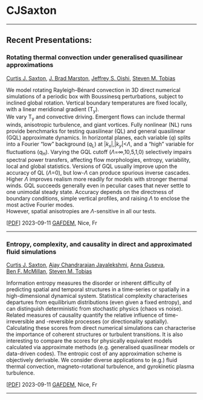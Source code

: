 # CJSaxton
---

## Recent Presentations:

### Rotating thermal convection under generalised quasilinear approximations
[Curtis J. Saxton](https://orcid.org/0000-0002-5441-1978),
[J. Brad Marston](https://orcid.org/0000-0002-9751-829X),
[Jeffrey S. Oishi](https://orcid.org/0000-0001-8531-6570),
[Steven M. Tobias](https://orcid.org/0000-0003-0205-7716)

We model rotating Rayleigh–Bénard convection in 3D direct numerical simulations
of a periodic box with Boussinesq perturbations,
subject to inclined global rotation. 
Vertical boundary temperatures are fixed locally, with a linear meridional gradient (T<sub>y</sub>).  
We vary T<sub>y</sub> and convective driving. 
Emergent flows can include thermal winds, anisotropic turbulence, and giant vortices. 
Fully nonlinear (NL) runs provide benchmarks for testing quasilinear (QL) and general quasilinear (GQL) approximate dynamics. 
In horizontal planes, each variable (*q*) splits into a Fourier “low” background (*q*<sub>L</sub>)
at \|*k<sub>x</sub>*\|,\|*k<sub>y</sub>*\|<*Λ*,
and a “high” variable for fluctuations (*q*<sub>H</sub>).
Varying the GQL cutoff (*Λ*=∞,10,5,1,0) selectively impairs spectral power transfers,
affecting flow morphologies, entropy, variability, local and global statistics. 
Versions of GQL usually improve upon the accuracy of QL (*Λ*=0), but low-*Λ* can produce spurious inverse cascades.
Higher *Λ* improves realism more readily for models with stronger thermal winds.
GQL succeeds generally even in peculiar cases that never settle to one unimodal steady state.
Accuracy depends on the directness of boundary conditions, simple vertical profiles, 
and raising *Λ* to enclose the most active Fourier modes.  
However, spatial anisotropies are *Λ*-sensitive in all our tests.

\[[PDF](20230911_saxton_poster1.pdf)\]
2023-09-11 [GAFDEM](https://gafdem.sciencesconf.org/), Nice, Fr

---

### Entropy, complexity, and causality in direct and approximated fluid simulations
[Curtis J. Saxton](https://orcid.org/0000-0002-5441-1978),
[Ajay Chandrarajan Jayalekshmi](https://orcid.org/0000-0002-6447-581X),
[Anna Guseva](https://orcid.org/0000-0003-2831-184X),
[Ben F. McMillan](https://orcid.org/0000-0003-1509-2940),
[Steven M. Tobias](https://orcid.org/0000-0003-0205-7716)

Information entropy measures the disorder or inherent difficulty of predicting spatial and temporal structures in a time-series or spatially in a high-dimensional dynamical system.  Statistical complexity characterises departures from equilibrium distributions (even given a fixed entropy), and can distinguish deterministic from stochastic physics (chaos vs noise).  Related measures of causality quantify the relative influence of time-irreversible and -reversible processes (or directionality spatially).  Calculating these scores from direct numerical simulations can characterise the importance of coherent structures or turbulent transitions. It is also interesting to compare the scores for physically equivalent models calculated via approximate methods (e.g. generalised quasilinear models or data-driven codes).  The entropic cost of any approximation scheme is objectively derivable.  We consider diverse applications to (e.g.) fluid thermal convection, magneto-rotational turbulence, and gyrokinetic plasma turbulence.

\[[PDF](20230911_saxton_poster2.pdf)\]
2023-09-11 [GAFDEM](https://gafdem.sciencesconf.org/), Nice, Fr

---
